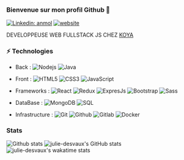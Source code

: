 ### Bienvenue sur mon profil Github 👋

[![Linkedin: anmol](https://img.shields.io/badge/-LinkedIn-blue?style=flat-square&logo=Linkedin&logoColor=white&link=https://www.linkedin.com/in/julie-desvaux/)](https://www.linkedin.com/in/julie-desvaux/)
[![website](https://img.shields.io/badge/Website-46a2f1.svg?&style=flat-square&logo=Google-Chrome&logoColor=white&link=https://www.julie-desvaux.com/)](https://www.julie-desvaux.com/)

DEVELOPPEUSE WEB FULLSTACK JS CHEZ [KOYA](https://www.koya-app.fr/ "link to koya")

### ⚡ Technologies
- Back : 
  ![Nodejs](https://img.shields.io/badge/-Nodejs-303030?style=flat-square&logo=Node.js) 
  ![Java](https://img.shields.io/badge/-Java-007396?style=flat-square&logo=Java&logoColor=white)
  
- Front :
  ![HTML5](https://img.shields.io/badge/-HTML5-E34F26?style=flat-square&logo=html5&logoColor=white) 
  ![CSS3](https://img.shields.io/badge/-CSS3-1572B6?style=flat-square&logo=css3) 
  ![JavaScript](https://img.shields.io/badge/-JavaScript-323330?style=flat-square&logo=javascript)

- Frameworks :
  ![React](https://img.shields.io/badge/-Reactjs-61DAFB?style=flat-square&logo=React&logoColor=white) 
  ![Redux](https://img.shields.io/badge/redux%20-%23593d88.svg?&style=for-the-badge&logo=redux&logoColor=white) 
  ![ExpresJs](https://img.shields.io/badge/express.js%20-%23404d59.svg) 
  ![Bootstrap](https://img.shields.io/badge/-Bootstrap-563D7C?style=flat-square&logo=bootstrap) 
  ![Sass](https://img.shields.io/badge/-Sass-CD669A?style=for-the-badge&logo=Sass&logoColor=white)

- DataBase :
  ![MongoDB](https://img.shields.io/badge/-MongoDB-47A248?style=flat-square&logo=MongoDB&logoColor=white) 
  ![SQL](https://img.shields.io/badge/mysql-%2300f.svg?&style=for-the-badge&logo=mysql&logoColor=white)
  
- Infrastructure :
  ![Git](https://img.shields.io/badge/git%20-%23F05033.svg?&style=for-the-badge&logo=git&logoColor=white) 
  ![Github](https://img.shields.io/badge/github%20-%23121011.svg?&style=for-the-badge&logo=github&logoColor=white) 
  ![Gitlab](https://img.shields.io/badge/gitlab%20-%23181717.svg?&style=for-the-badge&logo=gitlab&logoColor=white)
  ![Docker](https://img.shields.io/badge/docker%20-%23181717.svg?&style=for-the-badge&logo=docker&logoColor=blue)
 
### Stats
![Github stats](https://github-readme-stats.vercel.app/api/top-langs/?username=julie-desvaux&layout=compact&theme=prussian)
![julie-desvaux's GitHub stats](https://github-readme-stats.vercel.app/api?username=julie-desvaux&show_icons=true&theme=prussian&count_private=true&hide=issues)
![julie-desvaux's wakatime stats](https://github-readme-stats.vercel.app/api/wakatime?username=juliedesvaux)





